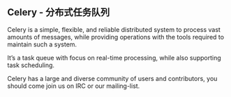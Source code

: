 ## Celery - 分布式任务队列



Celery is a simple, flexible, and reliable distributed system to process vast amounts of messages, while providing operations with the tools required to maintain such a system.

It’s a task queue with focus on real-time processing, while also supporting task scheduling.

Celery has a large and diverse community of users and contributors, you should come join us on IRC or our mailing-list.